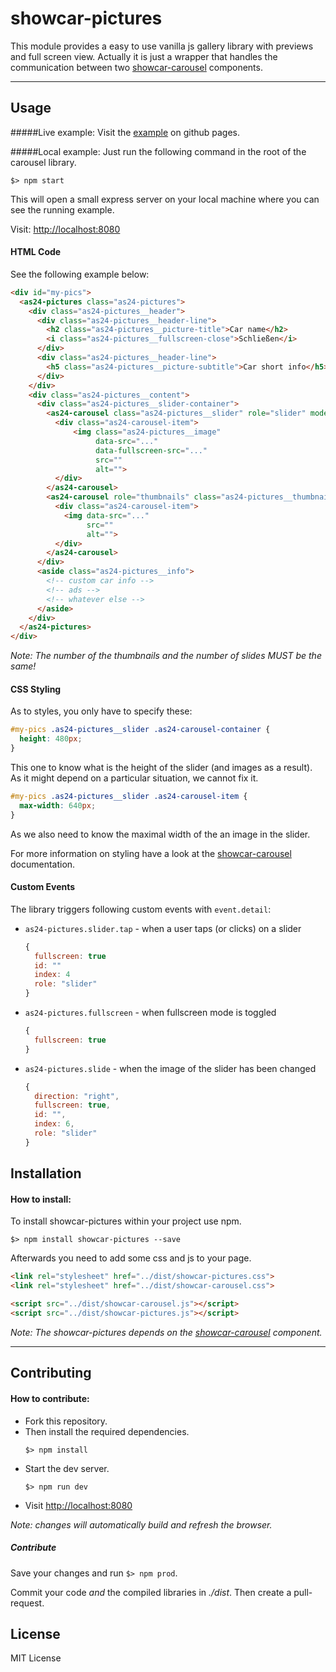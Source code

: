 # showcar-pictures

This module provides a easy to use vanilla js gallery library with previews and full screen view.
Actually it is just a wrapper that handles the communication between two [showcar-carousel](https://github.com/AutoScout24/showcar-carousel) components.

***

## Usage

#####Live example:
Visit the [example](https://autoscout24.github.io/showcar-pictures/) on github pages.


#####Local example:
Just run the following command in the root of the carousel library.

```
$> npm start
```
This will open a small express server on your local machine where you can see the running example.

Visit: [http://localhost:8080](http://localhost:8080)

#### HTML Code

See the following example below:

```html
<div id="my-pics">
  <as24-pictures class="as24-pictures">
    <div class="as24-pictures__header">
      <div class="as24-pictures__header-line">
        <h2 class="as24-pictures__picture-title">Car name</h2>
        <i class="as24-pictures__fullscreen-close">Schließen</i>
      </div>
      <div class="as24-pictures__header-line">
        <h5 class="as24-pictures__picture-subtitle">Car short info</h5>
      </div>
    </div>
    <div class="as24-pictures__content">
      <div class="as24-pictures__slider-container">
        <as24-carousel class="as24-pictures__slider" role="slider" mode="slider" gap="0" preview="false" indicator="true">
          <div class="as24-carousel-item">
              <img class="as24-pictures__image"
                   data-src="..."
                   data-fullscreen-src="..."
                   src=""
                   alt="">
          </div>
        </as24-carousel>
        <as24-carousel role="thumbnails" class="as24-pictures__thumbnails" gap="4">
          <div class="as24-carousel-item">
            <img data-src="..."
                 src=""
                 alt="">
          </div>
        </as24-carousel>
      </div>
      <aside class="as24-pictures__info">
        <!-- custom car info -->
        <!-- ads -->
        <!-- whatever else -->
      </aside>
    </div>
  </as24-pictures>
</div>
```
*Note: The number of the thumbnails and the number of slides MUST be the same!*

#### CSS Styling

As to styles, you only have to specify these:

```css
#my-pics .as24-pictures__slider .as24-carousel-container {
  height: 480px;
}
```

This one to know what is the height of the slider (and images as a result). As it might depend on a particular situation, we cannot fix it.

```css
#my-pics .as24-pictures__slider .as24-carousel-item {
  max-width: 640px;
}
```

As we also need to know the maximal width of the an image in the slider.

For more information on styling have a look at the [showcar-carousel](https://github.com/AutoScout24/showcar-carousel) documentation.

#### Custom Events

The library triggers following custom events with `event.detail`:

 * `as24-pictures.slider.tap` - when a user taps (or clicks) on a slider

    ```js
    {
      fullscreen: true
      id: ""
      index: 4
      role: "slider"
    }
    ```

 * `as24-pictures.fullscreen` - when fullscreen mode is toggled

   ```js
   {
     fullscreen: true
   }
   ```

 * `as24-pictures.slide` - when the image of the slider has been changed

   ```js
   {
     direction: "right",
     fullscreen: true,
     id: "",
     index: 6,
     role: "slider"
   }
   ```

## Installation

#### How to install:

To install showcar-pictures within your project use npm.

```
$> npm install showcar-pictures --save
```

Afterwards you need to add some css and js to your page.

```html
<link rel="stylesheet" href="../dist/showcar-pictures.css">
<link rel="stylesheet" href="../dist/showcar-carousel.css">
```

```html
<script src="../dist/showcar-carousel.js"></script>
<script src="../dist/showcar-pictures.js"></script>
```

*Note: The showcar-pictures depends on the [showcar-carousel](https://github.com/AutoScout24/showcar-carousel) component.*

***

## Contributing

#### How to contribute:

* Fork this repository.      
* Then install the required dependencies.
    ```
    $> npm install
    ```  
* Start the dev server.
    ```
    $> npm run dev
    ```
* Visit [http://localhost:8080](http://localhost:8080)

*Note: changes will automatically build and refresh the browser.*

##### Contribute

Save your changes and run `$> npm prod`.

Commit your code _and_ the compiled libraries in _./dist_. Then create a pull-request.

## License

MIT License
